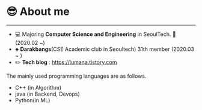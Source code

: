 # :sunglasses: About me

----------------------

* 💻 Majoring **Computer Science and Engineering** in SeoulTech. 🏫 (2020.02 ~)
* ♣️ **Darakbangs**(CSE Academic club in Seoultech) 31th member (2020.03 ~ )
* ✏️ **Tech blog** : https://lumana.tistory.com

The mainly used programming languages are as follows.
* C++ (in Algorithm)
* java (in Backend, Devops)
* Python(in ML)
